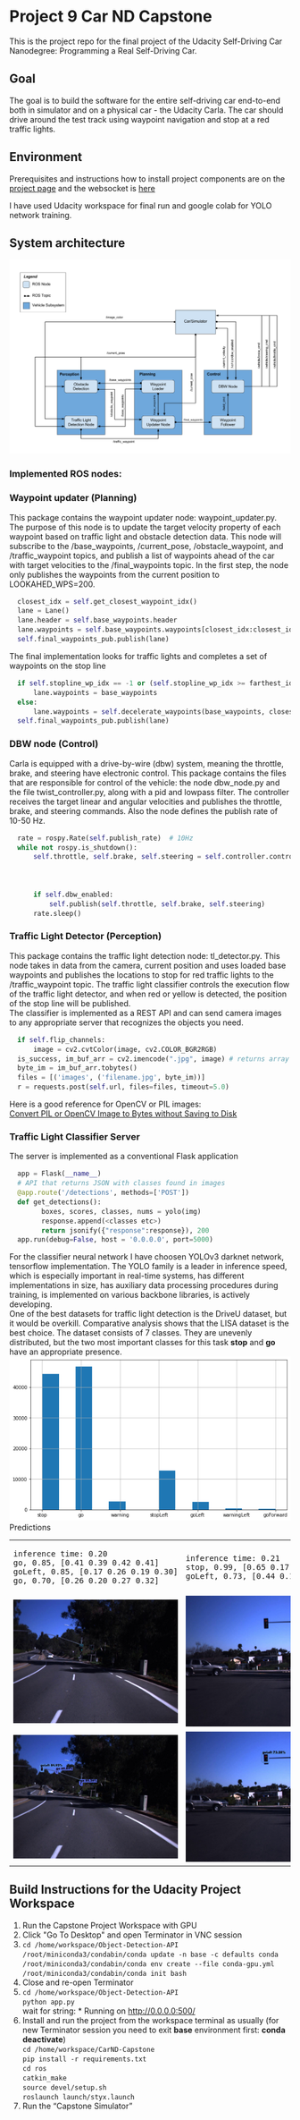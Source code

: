 # Project 9 Car ND Capstone
This is the project repo for the final project of the Udacity Self-Driving Car Nanodegree: Programming a Real Self-Driving Car.

## Goal
The goal is to build the software for the entire self-driving car end-to-end both in simulator and on a physical car - the Udacity Carla. The car should drive around the test track using waypoint navigation and stop at a red traffic lights.

## Environment
Prerequisites and instructions how to install project components are on the [project page](https://github.com/udacity/CarND-Capstone) and the websocket is [here](https://github.com/uNetworking/uWebSockets)

I have used Udacity workspace for final run and google colab for YOLO network training.

## System architecture

![](https://github.com/lexandree/udacity-autonomous-car/blob/master/project9/system_architecture.png)  
### Implemented ROS nodes:  
### Waypoint updater (Planning)  
This package contains the waypoint updater node: waypoint_updater.py. The purpose of this node is to update the target velocity property of each waypoint based on traffic light and obstacle detection data. This node will subscribe to the /base_waypoints, /current_pose, /obstacle_waypoint, and /traffic_waypoint topics, and publish a list of waypoints ahead of the car with target velocities to the /final_waypoints topic. In the first step, the node only publishes the waypoints from the current position to LOOKAHED_WPS=200.
```python
  closest_idx = self.get_closest_waypoint_idx()
  lane = Lane()
  lane.header = self.base_waypoints.header
  lane.waypoints = self.base_waypoints.waypoints[closest_idx:closest_idx + LOOKAHEAD_WPS]
  self.final_waypoints_pub.publish(lane)
```
The final implementation looks for traffic lights and completes a set of waypoints on the stop line
```python
  if self.stopline_wp_idx == -1 or (self.stopline_wp_idx >= farthest_idx):
      lane.waypoints = base_waypoints
  else:
      lane.waypoints = self.decelerate_waypoints(base_waypoints, closest_idx)
  self.final_waypoints_pub.publish(lane)
```  
### DBW node (Control)  
Carla is equipped with a drive-by-wire (dbw) system, meaning the throttle, brake, and steering have electronic control. This package contains the files that are responsible for control of the vehicle: the node dbw_node.py and the file twist_controller.py, along with a pid and lowpass filter. The controller receives the target linear and angular velocities and publishes the throttle, brake, and steering commands. Also the node defines the publish rate of 10-50 Hz.
```python
  rate = rospy.Rate(self.publish_rate)  # 10Hz
  while not rospy.is_shutdown():
      self.throttle, self.brake, self.steering = self.controller.control(self.current_vel,
                                                                         self.dbw_enabled,
                                                                         self.linear_vel,
                                                                         self.angular_vel)
      if self.dbw_enabled:
          self.publish(self.throttle, self.brake, self.steering)
      rate.sleep()
```
### Traffic Light Detector (Perception)  
This package contains the traffic light detection node: tl_detector.py. This node takes in data from the camera, current position and uses loaded base waypoints and publishes the locations to stop for red traffic lights to the /traffic_waypoint topic. The traffic light classifier controls the execution flow of the traffic light detector, and when red or yellow is detected, the position of the stop line will be published.  
The classifier is implemented as a REST API and can send camera images to any appropriate server that recognizes the objects you need.
```python
  if self.flip_channels:
      image = cv2.cvtColor(image, cv2.COLOR_BGR2RGB)
  is_success, im_buf_arr = cv2.imencode(".jpg", image) # returns array of bytes
  byte_im = im_buf_arr.tobytes()
  files = [('images', ('filename.jpg', byte_im))]
  r = requests.post(self.url, files=files, timeout=5.0)
```
Here is a good reference for OpenCV or PIL images:  
[Convert PIL or OpenCV Image to Bytes without Saving to Disk](https://jdhao.github.io/2019/07/06/python_opencv_pil_image_to_bytes/)  

### Traffic Light Classifier Server  
The server is implemented as a conventional Flask application
```python
  app = Flask(__name__)
  # API that returns JSON with classes found in images
  @app.route('/detections', methods=['POST'])
  def get_detections():
        boxes, scores, classes, nums = yolo(img)
        response.append(<classes etc>)
        return jsonify({"response":response}), 200
  app.run(debug=False, host = '0.0.0.0', port=5000)
```
For the classifier neural network I have choosen YOLOv3 darknet network, tensorflow implementation. The YOLO family is a leader in inference speed, which is especially important in real-time systems, has different implementations in size, has auxiliary data processing procedures during training, is implemented on various backbone libraries, is actively developing.  
One of the best datasets for traffic light detection is the DriveU dataset, but it would be overkill. Comparative analysis shows that the LISA dataset is the best choice.
The dataset consists of 7 classes. They are unevenly distributed, but the two most important classes for this task **stop** and **go** have an appropriate presence.  
![](https://github.com/lexandree/udacity-autonomous-car/blob/master/project9/cl_distribution.png)  
Predictions  
<table>
<tr>
<td><pre>
inference time: 0.20
go, 0.85, [0.41 0.39 0.42 0.41]
goLeft, 0.85, [0.17 0.26 0.19 0.30]
go, 0.70, [0.26 0.20 0.27 0.32]  
</pre></td>
 <td><pre>
inference time: 0.21
stop, 0.99, [0.65 0.17 0.68 0.23]
goLeft, 0.73, [0.44 0.17 0.48 0.24]  
</pre></td>
 <td><pre>
inference time: 0.20
go, 0.82, [0.45 0.21471669 0.48 0.28]
go, 0.81, [0.60 0.23517041 0.63 0.29]
go, 0.60, [0.89 0.38 0.92 0.45]  
</pre></td>
  </tr>
  <tr>
    <td><img src="https://github.com/lexandree/udacity-autonomous-car/blob/master/project9/images/dayClip10--00002.jpg"></td>
    <td><img src="https://github.com/lexandree/udacity-autonomous-car/blob/master/project9/images/dayClip8--00151.jpg"></td>
    <td><img src="./images/daySequence1--02829.jpg"></td>
  </tr>
  <tr>
    <td><img src="https://github.com/lexandree/udacity-autonomous-car/blob/master/project9/images/detection1.jpg"></td>
    <td><img src="https://github.com/lexandree/udacity-autonomous-car/blob/master/project9/images/detection2.jpg"></td>
    <td><img src="./images/detection3.jpg"></td>
  </tr>
 </table>
 

## Build Instructions for the Udacity Project Workspace  

1. Run the Capstone Project Workspace with GPU
2. Click "Go To Desktop" and open Terminator in VNC session
3. ```cd /home/workspace/Object-Detection-API```  
  ```/root/miniconda3/condabin/conda update -n base -c defaults conda```  
  ```/root/miniconda3/condabin/conda env create --file conda-gpu.yml```  
  ```/root/miniconda3/condabin/conda init bash```  
4. Close and re-open Terminator
5. ```cd /home/workspace/Object-Detection-API```  
  ```python app.py```  
  wait for string: * Running on http://0.0.0.0:500/
6. Install and run the project from the workspace terminal as usually 
  (for new Terminator session you need to exit **base** environment first: **conda deactivate**)  
  ```cd /home/workspace/CarND-Capstone```  
  ```pip install -r requirements.txt```  
  ```cd ros```  
  ```catkin_make```  
  ```source devel/setup.sh```  
  ```roslaunch launch/styx.launch```  
7.  Run the “Capstone Simulator” 



